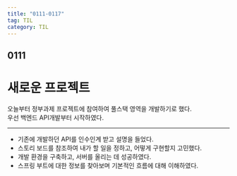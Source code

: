 ```yaml
---
title: "0111-0117"
tag: TIL
category: TIL
---
```

## 0111
# 새로운 프로젝트


오늘부터 정부과제 프로젝트에 참여하여 풀스택 영역을 개발하기로 했다.  
우선 백엔드 API개발부터 시작하였다.

---

* 기존에 개발하던 API를 인수인계 받고 설명을 들었다.
* 스토리 보드를 참조하여 내가 할 일을 정하고, 어떻게 구현할지 고민했다.
* 개발 환경을 구축하고, 서버를 올리는 데 성공하였다.
* 스프링 부트에 대한 정보를 찾아보며 기본적인 흐름에 대해 이해하였다.